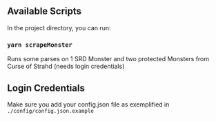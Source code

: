 ## Available Scripts

In the project directory, you can run:

### `yarn scrapeMonster`

Runs some parses on 1 SRD Monster and two protected Monsters from Curse of Strahd (needs login credentials)

## Login Credentials

Make sure you add your config.json file as exemplified in ```./config/config.json.example```
